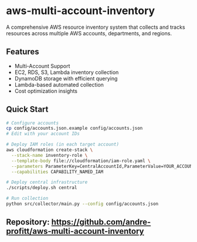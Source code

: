 # aws-multi-account-inventory

A comprehensive AWS resource inventory system that collects and tracks resources across multiple AWS accounts, departments, and regions.

## Features

- Multi-Account Support
- EC2, RDS, S3, Lambda inventory collection
- DynamoDB storage with efficient querying
- Lambda-based automated collection
- Cost optimization insights

## Quick Start

```bash
# Configure accounts
cp config/accounts.json.example config/accounts.json
# Edit with your account IDs

# Deploy IAM roles (in each target account)
aws cloudformation create-stack \
  --stack-name inventory-role \
  --template-body file://cloudformation/iam-role.yaml \
  --parameters ParameterKey=CentralAccountId,ParameterValue=YOUR_ACCOUNT_ID \
  --capabilities CAPABILITY_NAMED_IAM

# Deploy central infrastructure
./scripts/deploy.sh central

# Run collection
python src/collector/main.py --config config/accounts.json
```

## Repository: https://github.com/andre-profitt/aws-multi-account-inventory